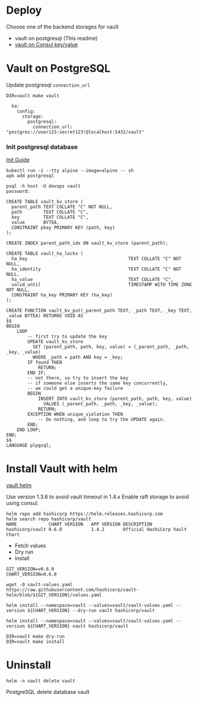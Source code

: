 Deploy
===

Choose one of the backend storages for vault
- vault on postgresql (This readme)
- [vault on Consul key/value](consul.md)

# Vault on PostgreSQL

Update postgresql `connection_url`

```
DIR=vault make vault

  ha:
    config:
      storage:
        postgresql:
          connection_url: "postgres://user123:secret123!@localhost:5432/vault"
```

### Init postgresql database

[Init Guide](https://www.vaultproject.io/docs/configuration/storage/postgresql)

```
kubectl run -i --tty alpine --image=alpine -- sh
apk add postgresql

psql -h host -U devops vault
password:
```

```
CREATE TABLE vault_kv_store (
  parent_path TEXT COLLATE "C" NOT NULL,
  path        TEXT COLLATE "C",
  key         TEXT COLLATE "C",
  value       BYTEA,
  CONSTRAINT pkey PRIMARY KEY (path, key)
);

CREATE INDEX parent_path_idx ON vault_kv_store (parent_path);

CREATE TABLE vault_ha_locks (
  ha_key                                      TEXT COLLATE "C" NOT NULL,
  ha_identity                                 TEXT COLLATE "C" NOT NULL,
  ha_value                                    TEXT COLLATE "C",
  valid_until                                 TIMESTAMP WITH TIME ZONE NOT NULL,
  CONSTRAINT ha_key PRIMARY KEY (ha_key)
);

CREATE FUNCTION vault_kv_put(_parent_path TEXT, _path TEXT, _key TEXT, _value BYTEA) RETURNS VOID AS
$$
BEGIN
    LOOP
        -- first try to update the key
        UPDATE vault_kv_store
          SET (parent_path, path, key, value) = (_parent_path, _path, _key, _value)
          WHERE _path = path AND key = _key;
        IF found THEN
            RETURN;
        END IF;
        -- not there, so try to insert the key
        -- if someone else inserts the same key concurrently,
        -- we could get a unique-key failure
        BEGIN
            INSERT INTO vault_kv_store (parent_path, path, key, value)
              VALUES (_parent_path, _path, _key, _value);
            RETURN;
        EXCEPTION WHEN unique_violation THEN
            -- Do nothing, and loop to try the UPDATE again.
        END;
    END LOOP;
END;
$$
LANGUAGE plpgsql;
```

# Install Vault with helm

[vault helm](https://github.com/hashicorp/vault-helm)

Use version 1.3.6 to avoid vault timeout in 1.4.x
Enable raft storage to avoid using consul.
```
helm repo add hashicorp https://helm.releases.hashicorp.com
helm search repo hashicorp/vault
NAME           	CHART VERSION	APP VERSION	DESCRIPTION
hashicorp/vault	0.6.0        	1.4.2      	Official HashiCorp Vault Chart
```

- Fetch values
- Dry run
- Install

```
GIT_VERSION=v0.6.0
CHART_VERSION=0.6.0

wget -O vault-values.yaml https://raw.githubusercontent.com/hashicorp/vault-helm/blob/${GIT_VERSION}/values.yaml

helm install --namespace=vault --values=vault/vault-values.yaml --version ${CHART_VERSION} --dry-run vault hashicorp/vault

helm install --namespace=vault --values=vault/vault-values.yaml --version ${CHART_VERSION} vault hashicorp/vault
```

```
DIR=vault make dry-run
DIR=vault make install
```

# Uninstall

```
helm -n vault delete vault
```

PostgreSQL delete database vault
